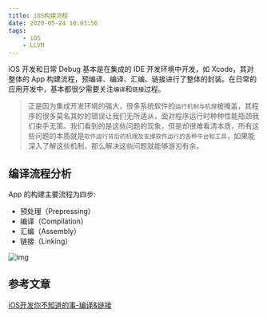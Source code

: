 ```yaml
---
title: iOS构建流程
date: 2020-05-24 10:03:56
tags:
	- iOS
	- LLVM
---
```


iOS 开发和日常 Debug 基本是在集成的 IDE 开发环境中开发，如 Xcode，其对整体的 App 构建流程，预编译、编译、汇编、链接进行了整体的封装。在日常的应用开发中，基本都很少需要关注`编译`和`链接`过程。

> 正是因为集成开发环境的强大，很多系统软件的`运行机制与机理`被掩盖，其程序的很多莫名其妙的错误让我们无所适从，面对程序运行时种种性能瓶颈我们束手无策。我们看到的是这些问题的现象，但是却很难看清本质，所有这些问题的本质就是`软件运行背后的机理及支撑软件运行的各种平台和工具`，如果能深入了解这些机制，那么解决这些问题就能够游刃有余。

## 编译流程分析


App 的构建主要流程为四步:

- 预处理（Prepressing）
- 编译（Compilation）
- 汇编（Assembly）
- 链接（Linking）

![img](https://user-gold-cdn.xitu.io/2019/5/10/16aa2029c41ae516)









## 参考文章

[iOS开发你不知道的事-编译&链接](https://juejin.im/post/5cd580f4e51d453ce606dbac)